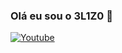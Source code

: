 ### Olá eu sou o 3L1Z0 👋

[![Youtube](https://img.shields.io/badge/YouTube-FF0000?style=for-the-badge&logo=youtube&logoColor=white)]()